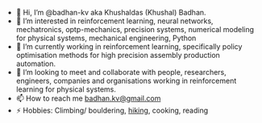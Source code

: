- 👋 Hi, I’m @badhan-kv aka Khushaldas (Khushal) Badhan.
- 👀 I’m interested in reinforcement learning, neural networks, mechatronics, optp-mechanics, precision systems, numerical modeling for physical systems, mechanical engineering, Python
- 🌱 I’m currently working in reinforcement learning, specifically policy optimisation methods for high precision assembly production automation.
- 💞️ I’m looking to meet and collaborate with people, researchers, engineers, companies and organisations working in reinforcement learning for physical systems.
- 📫 How to reach me badhan.kv@gmail.com
- ⚡ Hobbies: Climbing/ bouldering, [hiking](https://bit.ly/46XzDR8), cooking, reading

<!---
badhan-kv/badhan-kv is a ✨ special ✨ repository because its `README.md` (this file) appears on your GitHub profile.
You can click the Preview link to take a look at your changes.
--->
